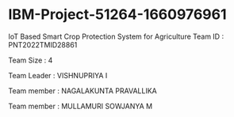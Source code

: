 # IBM-Project-51264-1660976961
IoT Based Smart Crop Protection System for Agriculture
Team ID : PNT2022TMID28861

Team Size : 4

Team Leader : VISHNUPRIYA I

Team member : NAGALAKUNTA PRAVALLIKA

Team member : MULLAMURI SOWJANYA M
